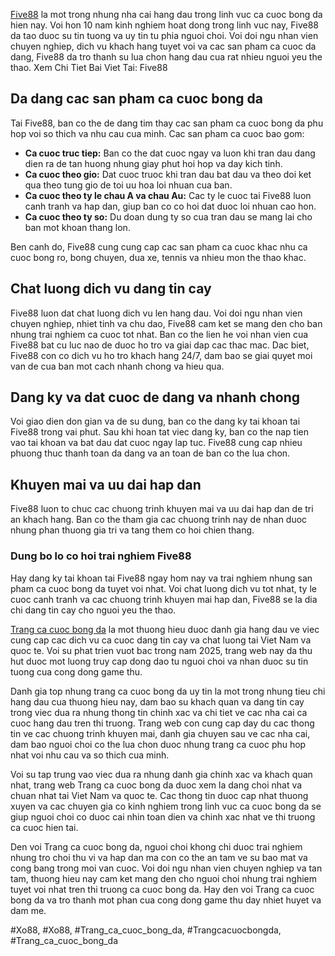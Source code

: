 <p><a href="https://affcup.net/five88/">Five88</a> la mot trong nhung nha cai hang dau trong linh vuc ca cuoc bong da hien nay. Voi hon 10 nam kinh nghiem hoat dong trong linh vuc nay, Five88 da tao duoc su tin tuong va uy tin tu phia nguoi choi. Voi doi ngu nhan vien chuyen nghiep, dich vu khach hang tuyet voi va cac san pham ca cuoc da dang, Five88 da tro thanh su lua chon hang dau cua rat nhieu nguoi yeu the thao.
Xem Chi Tiet Bai Viet Tai: Five88<h2>Da dang cac san pham ca cuoc bong da</h2><p>Tai Five88, ban co the de dang tim thay cac san pham ca cuoc bong da phu hop voi so thich va nhu cau cua minh. Cac san pham ca cuoc bao gom:</p><ul>
<li><strong>Ca cuoc truc tiep:</strong> Ban co the dat cuoc ngay va luon khi tran dau dang dien ra de tan huong nhung giay phut hoi hop va day kich tinh.</li>
<li><strong>Ca cuoc theo gio:</strong> Dat cuoc truoc khi tran dau bat dau va theo doi ket qua theo tung gio de toi uu hoa loi nhuan cua ban.</li>
<li><strong>Ca cuoc theo ty le chau A va chau Au:</strong> Cac ty le cuoc tai Five88 luon canh tranh va hap dan, giup ban co co hoi dat duoc loi nhuan cao hon.</li>
<li><strong>Ca cuoc theo ty so:</strong> Du doan dung ty so cua tran dau se mang lai cho ban mot khoan thang lon.</li>
</ul><p>Ben canh do, Five88 cung cung cap cac san pham ca cuoc khac nhu ca cuoc bong ro, bong chuyen, dua xe, tennis va nhieu mon the thao khac.<h2>Chat luong dich vu dang tin cay</h2><p>Five88 luon dat chat luong dich vu len hang dau. Voi doi ngu nhan vien chuyen nghiep, nhiet tinh va chu dao, Five88 cam ket se mang den cho ban nhung trai nghiem ca cuoc tot nhat. Ban co the lien he voi nhan vien cua Five88 bat cu luc nao de duoc ho tro va giai dap cac thac mac. Dac biet, Five88 con co dich vu ho tro khach hang 24/7, dam bao se giai quyet moi van de cua ban mot cach nhanh chong va hieu qua.<h2>Dang ky va dat cuoc de dang va nhanh chong</h2><p>Voi giao dien don gian va de su dung, ban co the dang ky tai khoan tai Five88 trong vai phut. Sau khi hoan tat viec dang ky, ban co the nap tien vao tai khoan va bat dau dat cuoc ngay lap tuc. Five88 cung cap nhieu phuong thuc thanh toan da dang va an toan de ban co the lua chon.<h2>Khuyen mai va uu dai hap dan</h2><p>Five88 luon to chuc cac chuong trinh khuyen mai va uu dai hap dan de tri an khach hang. Ban co the tham gia cac chuong trinh nay de nhan duoc nhung phan thuong gia tri va tang them co hoi chien thang.</p><h3>Dung bo lo co hoi trai nghiem Five88</h3><p>Hay dang ky tai khoan tai Five88 ngay hom nay va trai nghiem nhung san pham ca cuoc bong da tuyet voi nhat. Voi chat luong dich vu tot nhat, ty le cuoc canh tranh va cac chuong trinh khuyen mai hap dan, Five88 se la dia chi dang tin cay cho nguoi yeu the thao.<p><a href="https://affcup.net/">Trang ca cuoc bong da</a> la mot thuong hieu duoc danh gia hang dau ve viec cung cap cac dich vu ca cuoc dang tin cay va chat luong tai Viet Nam va quoc te. Voi su phat trien vuot bac trong nam 2025, trang web nay da thu hut duoc mot luong truy cap dong dao tu nguoi choi va nhan duoc su tin tuong cua cong dong game thu.

Danh gia top nhung trang ca cuoc bong da uy tin la mot trong nhung tieu chi hang dau cua thuong hieu nay, dam bao su khach quan va dang tin cay trong viec dua ra nhung thong tin chinh xac va chi tiet ve cac nha cai ca cuoc hang dau tren thi truong. Trang web con cung cap day du cac thong tin ve cac chuong trinh khuyen mai, danh gia chuyen sau ve cac nha cai, dam bao nguoi choi co the lua chon duoc nhung trang ca cuoc phu hop nhat voi nhu cau va so thich cua minh.

Voi su tap trung vao viec dua ra nhung danh gia chinh xac va khach quan nhat, trang web Trang ca cuoc bong da duoc xem la dang choi nhat va chuan nhat tai Viet Nam va quoc te. Cac thong tin duoc cap nhat thuong xuyen va cac chuyen gia co kinh nghiem trong linh vuc ca cuoc bong da se giup nguoi choi co duoc cai nhin toan dien va chinh xac nhat ve thi truong ca cuoc hien tai.

Den voi Trang ca cuoc bong da, nguoi choi khong chi duoc trai nghiem nhung tro choi thu vi va hap dan ma con co the an tam ve su bao mat va cong bang trong moi van cuoc. Voi doi ngu nhan vien chuyen nghiep va tan tam, thuong hieu nay cam ket mang den cho nguoi choi nhung trai nghiem tuyet voi nhat tren thi truong ca cuoc bong da. Hay den voi Trang ca cuoc bong da va tro thanh mot phan cua cong dong game thu day nhiet huyet va dam me.</p>
#Xo88, #Xo88, #Trang_ca_cuoc_bong_da, #Trangcacuocbongda, #Trang_ca_cuoc_bong_da
